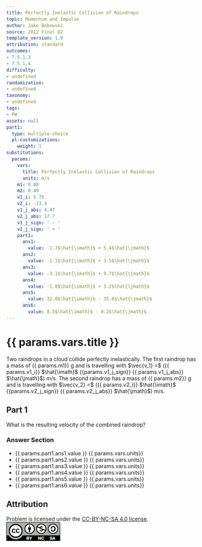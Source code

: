 ```yaml
---
title: Perfectly Inelastic Collision of Raindrops
topic: Momentum and Impulse
author: Jake Bobowski
source: 2012 Final Q2
template_version: 1.0
attribution: standard
outcomes:
- 7.5.1.3
- 7.5.1.4
difficulty:
- undefined
randomization:
- undefined
taxonomy:
- undefined
tags:
- PW
assets: null
part1:
  type: multiple-choice
  pl-customizations:
    weight: 1
substitutions:
  params:
    vars:
      title: Perfectly Inelastic Collision of Raindrops
      units: m/s
    m1: 0.88
    m2: 0.49
    v1_i: 5.75
    v2_i: -13.4
    v1_j_abs: 4.47
    v2_j_abs: 17.7
    v1_j_sign: ' - '
    v2_j_sign: ' + '
    part1:
      ans1:
        value: -1.7$\hat{\imath}$ + 5.4$\hat{\jmath}$
      ans2:
        value: -1.1$\hat{\imath}$ + 3.5$\hat{\jmath}$
      ans3:
        value: -3.1$\hat{\imath}$ + 9.7$\hat{\jmath}$
      ans4:
        value: -1.0$\hat{\imath}$ + 3.2$\hat{\jmath}$
      ans5:
        value: 32.0$\hat{\imath}$ - 35.0$\hat{\jmath}$
      ans6:
        value: 8.5$\hat{\imath}$ - 9.2$\hat{\jmath}$
---
```

# {{ params.vars.title }}
Two raindrops in a cloud collide perfectly inelastically. The first raindrop has a mass of {{ params.m1}} g and is travelling with $\vec{v_1} =$ ({{ params.v1_i}} $\hat{\imath}$ {{params.v1_j_sign}} {{ params.v1_j_abs}} $\hat{\jmath}$) m/s.
The second raindrop has a mass of {{ params.m2}} g and is travelling with $\vec{v_2} =$ ({{ params.v2_i}} $\hat{\imath}$ {{params.v2_j_sign}} {{ params.v2_j_abs}} $\hat{\jmath}$) m/s.

## Part 1

What is the resulting velocity of the combined raindrop?

### Answer Section

- {{ params.part1.ans1.value }} {{ params.vars.units}}
- {{ params.part1.ans2.value }} {{ params.vars.units}}
- {{ params.part1.ans3.value }} {{ params.vars.units}}
- {{ params.part1.ans4.value }} {{ params.vars.units}}
- {{ params.part1.ans5.value }} {{ params.vars.units}}
- {{ params.part1.ans6.value }} {{ params.vars.units}}

## Attribution

Problem is licensed under the [CC-BY-NC-SA 4.0 license](https://creativecommons.org/licenses/by-nc-sa/4.0/).<br> ![The Creative Commons 4.0 license requiring attribution-BY, non-commercial-NC, and share-alike-SA license.](https://raw.githubusercontent.com/firasm/bits/master/by-nc-sa.png)